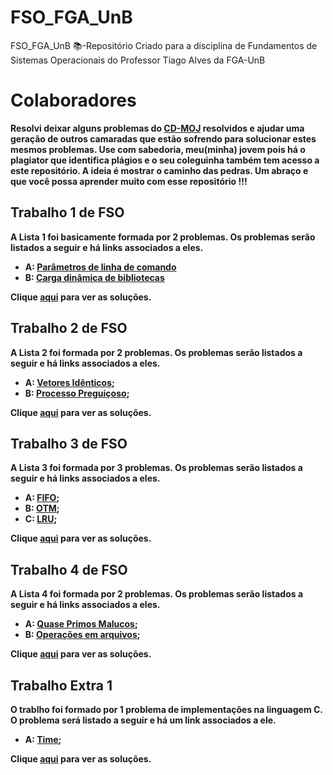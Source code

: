 # FSO_FGA_UnB
FSO_FGA_UnB 📚-Repositório Criado para a disciplina de Fundamentos de Sistemas Operacionais do Professor Tiago Alves da FGA-UnB
# Colaboradores
<b> Resolvi deixar alguns problemas do [CD-MOJ](https://moj.naquadah.com.br/cgi-bin/index.sh) resolvidos e ajudar uma geração de outros camaradas que estão sofrendo para solucionar estes mesmos problemas. Use com sabedoria, meu(minha) jovem pois há o plagiator que identifica plágios e o seu coleguinha também tem acesso a este repositório. A ideia é mostrar o caminho das pedras. Um abraço e que você possa aprender muito com esse repositório !!!

## Trabalho 1 de FSO
<b>A Lista 1 foi basicamente formada por 2 problemas. Os problemas serão listados a seguir e há links associados a eles.</b>

- A: [Parâmetros de linha de comando](https://github.com/lramon2001/FSO_FGA_UnB/blob/main/Problemas/Trabalho%201/argc_argv.pdf)
- B: [Carga dinâmica de bibliotecas](https://github.com/lramon2001/FSO_FGA_UnB/blob/main/Problemas/Trabalho%201/dlfun.pdf)
 
<b>Clique [aqui]() para ver as soluções.</b>
## Trabalho 2 de FSO
<b>A Lista 2 foi formada por 2 problemas. Os problemas serão listados a seguir e há links associados a eles.</b>
- A: [Vetores Idênticos](https://github.com/lramon2001/FSO_FGA_UnB/blob/main/Problemas/Trabalho%202/fso-vetoresidenticos.pdf);
- B: [Processo Preguiçoso](https://github.com/lramon2001/FSO_FGA_UnB/blob/main/Problemas/Trabalho%202/processo-preguicoso.pdf);
 
<b>Clique [aqui]() para ver as soluções.</b>
## Trabalho 3 de FSO
<b>A Lista 3 foi formada por 3 problemas. Os problemas serão listados a seguir e há links associados a eles.</b>
- A: [FIFO](https://github.com/lramon2001/FSO_FGA_UnB/blob/main/Problemas/Trabalho%203/fso-substituipaginas-fifo.pdf);
- B: [OTM](https://github.com/lramon2001/FSO_FGA_UnB/blob/main/Problemas/Trabalho%203/fso-substituipaginas-otm.pdf);
- C: [LRU](https://github.com/lramon2001/FSO_FGA_UnB/blob/main/Problemas/Trabalho%203/fso-substituipaginas-lru.pdf);
 
<b>Clique [aqui]() para ver as soluções.</b>
 
## Trabalho 4 de FSO
<b>A Lista 4 foi formada por 2 problemas. Os problemas serão listados a seguir e há links associados a eles.</b>
- A: [Quase Primos Malucos](https://github.com/lramon2001/FSO_FGA_UnB/blob/main/Problemas/Trabalho%204/quaseprimos-threads.pdf);
- B: [Operações em arquivos](https://github.com/lramon2001/FSO_FGA_UnB/blob/main/Problemas/Trabalho%204/samefile.pdf);
 
<b>Clique [aqui]() para ver as soluções.</b>
 
 
## Trabalho Extra 1
<b>O trablho foi formado por 1 problema de implementações na linguagem C. O problema será listado a seguir e há  um link associados a ele.</b>
- A: [Time](https://github.com/lramon2001/FSO_FGA_UnB/blob/main/Problemas/Trabalho%20Extra%201/fso-timedshell.pdf);

 
<b>Clique [aqui]() para ver as soluções.</b>

